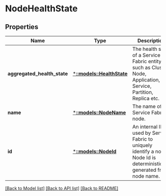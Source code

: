 # NodeHealthState

## Properties
Name | Type | Description | Notes
------------ | ------------- | ------------- | -------------
**aggregated_health_state** | [***::models::HealthState**](HealthState.md) | The health state of a Service Fabric entity such as Cluster, Node, Application, Service, Partition, Replica etc. | [optional] [default to null]
**name** | [***::models::NodeName**](NodeName.md) | The name of a Service Fabric node. | [optional] [default to null]
**id** | [***::models::NodeId**](NodeId.md) | An internal ID used by Service Fabric to uniquely identify a node. Node Id is deterministically generated from node name. | [optional] [default to null]

[[Back to Model list]](../README.md#documentation-for-models) [[Back to API list]](../README.md#documentation-for-api-endpoints) [[Back to README]](../README.md)


